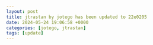 ```yaml
---
layout: post
title: jtrastan by jotego has been updated to 22e0205
date: 2024-05-24 19:06:58 +0000
categories: [jotego, jtrastan]
tags: [update]
---
```


